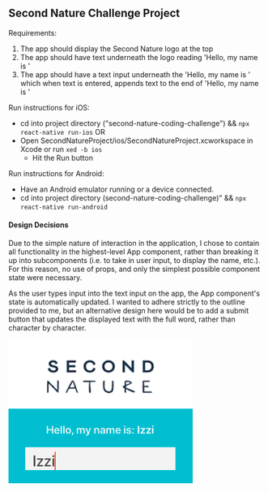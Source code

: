 ## Second Nature Challenge Project 

 Requirements:
1. The app should display the Second Nature logo at the top
2. The app should have text underneath the logo reading 'Hello, my name is '
3. The app should have a text input underneath the 'Hello, my name is ' which when text is entered, appends text to the end of 'Hello, my name is '

Run instructions for iOS:
* cd into project directory ("second-nature-coding-challenge") && `npx react-native run-ios`
OR
* Open SecondNatureProject/ios/SecondNatureProject.xcworkspace in Xcode or run `xed -b ios`
  - Hit the Run button

Run instructions for Android:
* Have an Android emulator running or a device connected.
* cd into project directory (second-nature-coding-challenge)" && `npx react-native run-android`

#### Design Decisions
Due to the simple nature of interaction in the application, I chose to contain all functionality in the highest-level App component, rather than breaking it up into subcomponents (i.e. to take in user input, to display the name, etc.). For this reason, no use of props, and only the simplest possible component state were necessary.

As the user types input into the text input on the app, the App component's state is automatically updated. I wanted to adhere strictly to the outline provided to me, but an alternative design here would be to add a submit button that updates the displayed text with the full word, rather than character by character.

![Screenshot](screenshot.png)

